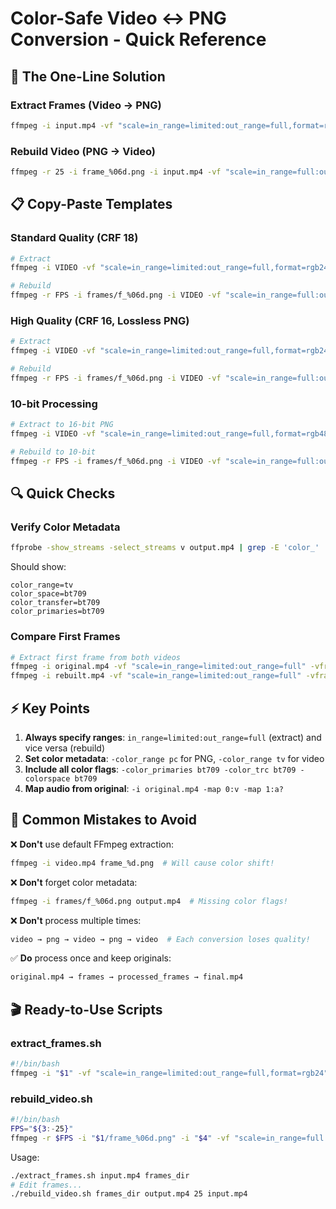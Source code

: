 # Color-Safe Video ↔ PNG Conversion - Quick Reference

## 🎯 The One-Line Solution

### Extract Frames (Video → PNG)
```bash
ffmpeg -i input.mp4 -vf "scale=in_range=limited:out_range=full,format=rgb24" -color_range pc frame_%06d.png
```

### Rebuild Video (PNG → Video)
```bash
ffmpeg -r 25 -i frame_%06d.png -i input.mp4 -vf "scale=in_range=full:out_range=limited,format=yuv420p" -c:v libx264 -crf 18 -preset slow -color_range tv -color_primaries bt709 -color_trc bt709 -colorspace bt709 -map 0:v -map 1:a? -c:a copy -movflags +faststart output.mp4
```

## 📋 Copy-Paste Templates

### Standard Quality (CRF 18)
```bash
# Extract
ffmpeg -i VIDEO -vf "scale=in_range=limited:out_range=full,format=rgb24" -color_range pc frames/f_%06d.png

# Rebuild  
ffmpeg -r FPS -i frames/f_%06d.png -i VIDEO -vf "scale=in_range=full:out_range=limited,format=yuv420p" -c:v libx264 -crf 18 -preset slow -color_range tv -color_primaries bt709 -color_trc bt709 -colorspace bt709 -map 0:v -map 1:a? -c:a copy -movflags +faststart OUTPUT
```

### High Quality (CRF 16, Lossless PNG)
```bash
# Extract
ffmpeg -i VIDEO -vf "scale=in_range=limited:out_range=full,format=rgb24" -compression_level 0 -color_range pc frames/f_%06d.png

# Rebuild
ffmpeg -r FPS -i frames/f_%06d.png -i VIDEO -vf "scale=in_range=full:out_range=limited,format=yuv420p" -c:v libx264 -crf 16 -preset slow -color_range tv -color_primaries bt709 -color_trc bt709 -colorspace bt709 -map 0:v -map 1:a? -c:a copy -movflags +faststart OUTPUT
```

### 10-bit Processing
```bash
# Extract to 16-bit PNG
ffmpeg -i VIDEO -vf "scale=in_range=limited:out_range=full,format=rgb48" -color_range pc frames/f_%06d.png

# Rebuild to 10-bit
ffmpeg -r FPS -i frames/f_%06d.png -i VIDEO -vf "scale=in_range=full:out_range=limited,format=yuv420p10le" -c:v libx264 -crf 18 -preset slow -pix_fmt yuv420p10le -color_range tv -color_primaries bt709 -color_trc bt709 -colorspace bt709 -map 0:v -map 1:a? -c:a copy OUTPUT
```

## 🔍 Quick Checks

### Verify Color Metadata
```bash
ffprobe -show_streams -select_streams v output.mp4 | grep -E 'color_'
```

Should show:
```
color_range=tv
color_space=bt709
color_transfer=bt709
color_primaries=bt709
```

### Compare First Frames
```bash
# Extract first frame from both videos
ffmpeg -i original.mp4 -vf "scale=in_range=limited:out_range=full" -vframes 1 frame_orig.png
ffmpeg -i rebuilt.mp4 -vf "scale=in_range=limited:out_range=full" -vframes 1 frame_new.png
```

## ⚡ Key Points

1. **Always specify ranges**: `in_range=limited:out_range=full` (extract) and vice versa (rebuild)
2. **Set color metadata**: `-color_range pc` for PNG, `-color_range tv` for video
3. **Include all color flags**: `-color_primaries bt709 -color_trc bt709 -colorspace bt709`
4. **Map audio from original**: `-i original.mp4 -map 0:v -map 1:a?`

## 🚨 Common Mistakes to Avoid

❌ **Don't** use default FFmpeg extraction:
```bash
ffmpeg -i video.mp4 frame_%d.png  # Will cause color shift!
```

❌ **Don't** forget color metadata:
```bash
ffmpeg -i frames/f_%06d.png output.mp4  # Missing color flags!
```

❌ **Don't** process multiple times:
```bash
video → png → video → png → video  # Each conversion loses quality!
```

✅ **Do** process once and keep originals:
```bash
original.mp4 → frames → processed_frames → final.mp4
```

## 🎬 Ready-to-Use Scripts

### extract_frames.sh
```bash
#!/bin/bash
ffmpeg -i "$1" -vf "scale=in_range=limited:out_range=full,format=rgb24" -color_range pc "${2:-frames}/frame_%06d.png"
```

### rebuild_video.sh
```bash
#!/bin/bash
FPS="${3:-25}"
ffmpeg -r $FPS -i "$1/frame_%06d.png" -i "$4" -vf "scale=in_range=full:out_range=limited,format=yuv420p" -c:v libx264 -crf 18 -preset slow -color_range tv -color_primaries bt709 -color_trc bt709 -colorspace bt709 -map 0:v -map 1:a? -c:a copy -movflags +faststart "$2"
```

Usage:
```bash
./extract_frames.sh input.mp4 frames_dir
# Edit frames...
./rebuild_video.sh frames_dir output.mp4 25 input.mp4
```